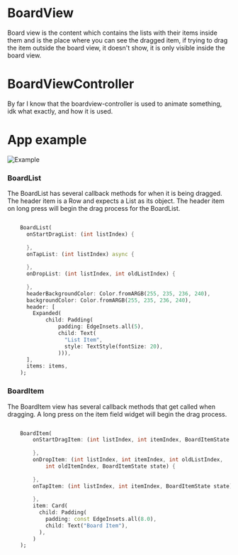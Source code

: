 # BoardView
Board view is the content which contains the lists with their items inside them and is the place where you can see the
dragged item, if trying to drag the item outside the board view, it doesn't show, it is only visible inside the board view.

# BoardViewController
By far I know that the boardview-controller is used to animate something, idk what exactly, and how it is used.

# App example
![Example](https://github.com/jakebonk/FlutterBoardView/blob/master/images/example.gif?raw=true)

### BoardList

The BoardList has several callback methods for when it is being dragged. The header item is a Row and expects a List<Widget> as its object. The header item on long press will begin the drag process for the BoardList.

``` dart

    BoardList(
      onStartDragList: (int listIndex) {
    
      },
      onTapList: (int listIndex) async {
    
      },
      onDropList: (int listIndex, int oldListIndex) {       
       
      },
      headerBackgroundColor: Color.fromARGB(255, 235, 236, 240),
      backgroundColor: Color.fromARGB(255, 235, 236, 240),
      header: [
        Expanded(
            child: Padding(
                padding: EdgeInsets.all(5),
                child: Text(
                  "List Item",
                  style: TextStyle(fontSize: 20),
                ))),
      ],
      items: items,
    );

```

### BoardItem

The BoardItem view has several callback methods that get called when dragging. A long press on the item field widget will begin the drag process.

``` dart

    BoardItem(
        onStartDragItem: (int listIndex, int itemIndex, BoardItemState state) {
        
        },
        onDropItem: (int listIndex, int itemIndex, int oldListIndex,
            int oldItemIndex, BoardItemState state) {
                      
        },
        onTapItem: (int listIndex, int itemIndex, BoardItemState state) async {
        
        },
        item: Card(
          child: Padding(
            padding: const EdgeInsets.all(8.0),
            child: Text("Board Item"),
          ),
        )
    );

```
